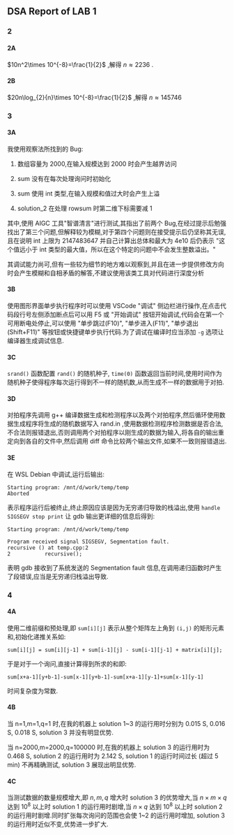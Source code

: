 ## DSA Report of LAB 1

### 2

#### 2A

 $10n^2\times 10^{-8}=\frac{1}{2}$ ,解得 $n\approx 2236$ .

#### 2B

 $20n\log_{2}{n}\times 10^{-8}=\frac{1}{2}$ ,解得 $n \approx 145746$ 

### 3

#### 3A

我使用观察法所找到的 Bug:

1. 数组容量为 2000,在输入规模达到 2000 时会产生越界访问

2. sum 没有在每次处理询问时初始化

3. sum 使用 int 类型,在输入规模和值过大时会产生上溢

4. solution_2 在处理 rowsum 时第二维下标需要减 1

其中,使用 AIGC 工具"智谱清言"进行测试,其指出了前两个 Bug,在经过提示后勉强找出了第三个问题,但解释较为模糊,对于第四个问题则在接受提示后仍坚称其无误,且在说明 int 上限为 2147483647 并自己计算出总体和最大为 4e10 后仍表示 "这个值远小于 int 类型的最大值，所以在这个特定的问题中不会发生整数溢出。"

其调试能力尚可,但有一些较为细节的地方难以观察到,并且在进一步提供修改方向时会产生模糊和自相矛盾的解答,不建议使用该类工具对代码进行深度分析

#### 3B

使用图形界面单步执行程序时可以使用 VSCode "调试" 侧边栏进行操作,在点击代码段行号左侧添加断点后可以用 F5 或 "开始调试" 按钮开始调试,代码会在第一个可用断电处停止,可以使用 "单步跳过(F10)", "单步进入(F11)", "单步退出(Shift+F11)" 等按钮或快捷键单步执行代码.为了调试在编译时应当添加 `-g` 选项让编译器生成调试信息.

#### 3C

 `srand()` 函数配置 `rand()` 的随机种子, `time(0)` 函数返回当前时间,使用时间作为随机种子使得程序每次运行得到不一样的随机数,从而生成不一样的数据用于对拍.

#### 3D

对拍程序先调用 g++ 编译数据生成和检测程序以及两个对拍程序,然后循环使用数据生成程序将生成的随机数据写入 rand.in ,使用数据检测程序检测数据是否合法,不合法则报错退出,否则调用两个对拍程序以刚生成的数据为输入,将各自的输出重定向到各自的文件中,然后调用 diff 命令比较两个输出文件,如果不一致则报错退出.

#### 3E

在 WSL Debian 中调试,运行后输出:

    Starting program: /mnt/d/work/temp/temp 
    Aborted

表示程序运行后被终止,终止原因应该是因为无穷递归导致的栈溢出,使用 `handle SIGSEGV stop print` 让 gdb 输出更详细的信息后得到:

    Starting program: /mnt/d/work/temp/temp 

    Program received signal SIGSEGV, Segmentation fault.
    recursive () at temp.cpp:2
    2           recursive();

表明 gdb 接收到了系统发送的 Segmentation fault 信息,在调用递归函数时产生了段错误,应当是无穷递归栈溢出导致.

### 4

#### 4A

使用二维前缀和预处理,即 `sum[i][j]` 表示从整个矩阵左上角到 `(i,j)` 的矩形元素和,初始化递推关系如:

 `sum[i][j] = sum[i][j-1] + sum[i-1][j] - sum[i-1][j-1] + matrix[i][j];`

于是对于一个询问,直接计算得到所求的和即:

 `sum[x+a-1][y+b-1]-sum[x-1][y+b-1]-sum[x+a-1][y-1]+sum[x-1][y-1]`

时间复杂度为常数.

#### 4B

当 n=1,m=1,q=1 时,在我的机器上 solution 1~3 的运行用时分别为 0.015 S, 0.016 S, 0.018 S, solution 3 并没有明显优势.

当 n=2000,m=2000,q=100000 时,在我的机器上 solution 3 的运行用时为 0.468 S, solution 2 的运行用时为 2.142 S, solution 1 的运行时间过长 (超过 5 min) 不再精确测试, solution 3 展现出明显优势.

#### 4C

当测试数据的数量规模增大,即 $n,m,q$ 增大时 solution 3 的优势增大,当 $n\times m\times q$ 达到 $10^{8}$ 以上时 solution 1 的运行用时剧增,当 $n\times q$ 达到 $10^{8}$ 以上时 solution 2 的运行用时剧增.同时扩张每次询问的范围也会使 1~2 的运行用时增加, solution 3 的运行用时近似不变,优势进一步扩大.